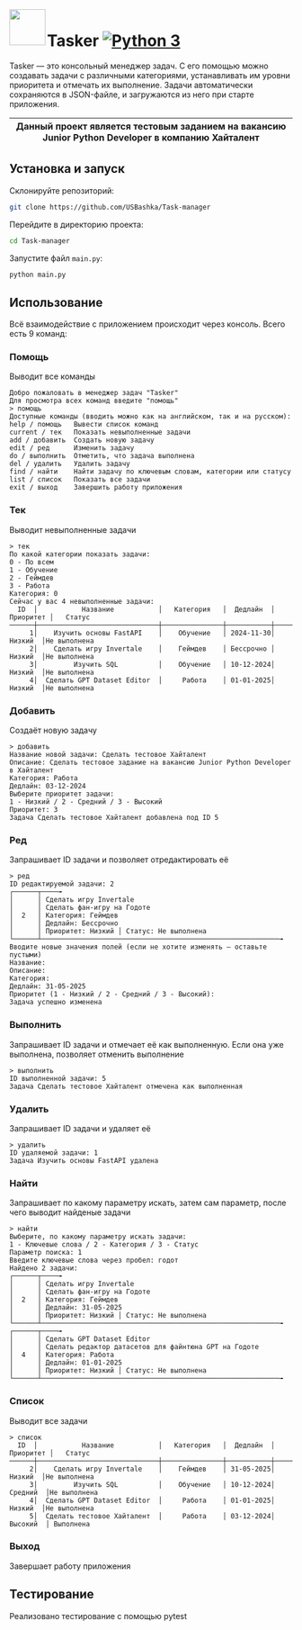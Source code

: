 <img align="left" width="64" height="64" src="https://github.com/user-attachments/assets/c770e217-01ea-47b6-9cd6-7bca2252a831">

# Tasker [![Python 3](https://img.shields.io/badge/Python_3-2A5370?logo=python&logoColor=white)](https://python.org)

Tasker — это консольный менеджер задач. С его помощью можно создавать задачи с различными категориями, устанавливать им
уровни приоритета и отмечать их выполнение. Задачи автоматически сохраняются в JSON-файле, и загружаются из него при
старте приложения.

| Данный проект является тестовым заданием на вакансию Junior Python Developer в компанию Хайталент |
|---------------------------------------------------------------------------------------------------|


## Установка и запуск
Склонируйте репозиторий:
```sh
git clone https://github.com/USBashka/Task-manager
```
Перейдите в директорию проекта:
```sh
cd Task-manager
```
Запустите файл `main.py`:
```sh
python main.py
```

## Использование
Всё взаимодействие с приложением происходит через консоль. Всего есть 9 команд:

### Помощь
Выводит все команды
```
Добро пожаловать в менеджер задач "Tasker"
Для просмотра всех команд введите "помощь"
> помощь
Доступные команды (вводить можно как на английском, так и на русском):
help / помощь   Вывести список команд
current / тек   Показать невыполненные задачи
add / добавить  Создать новую задачу
edit / ред      Изменить задачу
do / выполнить  Отметить, что задача выполнена
del / удалить   Удалить задачу
find / найти    Найти задачу по ключевым словам, категории или статусу
list / список   Показать все задачи
exit / выход    Завершить работу приложения
```

### Тек
Выводит невыполненные задачи
```
> тек
По какой категории показать задачи:
0 - По всем
1 - Обучение
2 - Геймдев
3 - Работа
Категория: 0
Сейчас у вас 4 невыполненные задачи:
  ID  │           Название           │   Категория   │  Дедлайн  │ Приоритет │   Статус   
──────┼──────────────────────────────┼───────────────┼───────────┼───────────┼────────────
     1│    Изучить основы FastAPI    │    Обучение   │ 2024-11-30│   Низкий  │Не выполнена
     2│    Сделать игру Invertale    │    Геймдев    │ Бессрочно │   Низкий  │Не выполнена
     3│         Изучить SQL          │    Обучение   │ 10-12-2024│   Низкий  │Не выполнена
     4│  Сделать GPT Dataset Editor  │     Работа    │ 01-01-2025│   Низкий  │Не выполнена
```

### Добавить
Создаёт новую задачу
```
> добавить
Название новой задачи: Сделать тестовое Хайталент
Описание: Сделать тестовое задание на вакансию Junior Python Developer в Хайталент
Категория: Работа
Дедлайн: 03-12-2024
Выберите приоритет задачи:
1 - Низкий / 2 - Средний / 3 - Высокий
Приоритет: 3
Задача Сделать тестовое Хайталент добавлена под ID 5
```

### Ред
Запрашивает ID задачи и позволяет отредактировать её
```
> ред
ID редактируемой задачи: 2
┌──────┬────╼
│      │ Сделать игру Invertale
│      │ Сделать фан-игру на Годоте
│  2   │ Категория: Геймдев
│      │ Дедлайн: Бессрочно
│      │ Приоритет: Низкий │ Статус: Не выполнена
└──────┴───────────────────────────────────────────────────────────╼
Вводите новые значения полей (если не хотите изменять — оставьте пустыми)
Название:
Описание:
Категория:
Дедлайн: 31-05-2025
Приоритет (1 - Низкий / 2 - Средний / 3 - Высокий):
Задача успешно изменена
```

### Выполнить
Запрашивает ID задачи и отмечает её как выполненную. Если она уже выполнена, позволяет отменить выполнение
```
> выполнить
ID выполненной задачи: 5
Задача Сделать тестовое Хайталент отмечена как выполненная
```

### Удалить
Запрашивает ID задачи и удаляет её
```
> удалить
ID удаляемой задачи: 1
Задача Изучить основы FastAPI удалена
```

### Найти
Запрашивает по какому параметру искать, затем сам параметр, после чего выводит найденые задачи
```
> найти
Выберите, по какому параметру искать задачи:
1 - Ключевые слова / 2 - Категория / 3 - Статус
Параметр поиска: 1
Введите ключевые слова через пробел: годот
Найдено 2 задачи:
┌──────┬────╼
│      │ Сделать игру Invertale
│      │ Сделать фан-игру на Годоте
│  2   │ Категория: Геймдев
│      │ Дедлайн: 31-05-2025
│      │ Приоритет: Низкий │ Статус: Не выполнена
└──────┴───────────────────────────────────────────────────────────╼
┌──────┬────╼
│      │ Сделать GPT Dataset Editor
│      │ Сделать редактор датасетов для файнтюна GPT на Годоте
│  4   │ Категория: Работа
│      │ Дедлайн: 01-01-2025
│      │ Приоритет: Низкий │ Статус: Не выполнена
└──────┴───────────────────────────────────────────────────────────╼
```

### Список
Выводит все задачи
```
> список
  ID  │           Название           │   Категория   │  Дедлайн  │ Приоритет │   Статус   
──────┼──────────────────────────────┼───────────────┼───────────┼───────────┼────────────
     2│    Сделать игру Invertale    │    Геймдев    │ 31-05-2025│   Низкий  │Не выполнена
     3│         Изучить SQL          │    Обучение   │ 10-12-2024│  Средний  │Не выполнена
     4│  Сделать GPT Dataset Editor  │     Работа    │ 01-01-2025│   Низкий  │Не выполнена
     5│  Сделать тестовое Хайталент  │     Работа    │ 03-12-2024│  Высокий  │ Выполнена
```

### Выход
Завершает работу приложения

## Тестирование
Реализовано тестирование с помощью pytest
